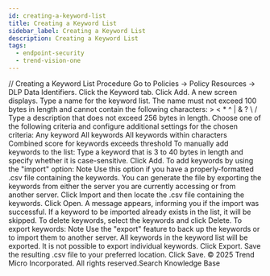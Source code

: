 ```yaml
---
id: creating-a-keyword-list
title: Creating a Keyword List
sidebar_label: Creating a Keyword List
description: Creating a Keyword List
tags:
  - endpoint-security
  - trend-vision-one
---
```


/*<![CDATA[*/ $('#title').html($('meta[name=map-description]').attr('content')); /*]]>*/ Creating a Keyword List Procedure Go to Policies → Policy Resources → DLP Data Identifiers. Click the Keyword tab. Click Add. A new screen displays. Type a name for the keyword list. The name must not exceed 100 bytes in length and cannot contain the following characters: > < * ^ | & ? \ / Type a description that does not exceed 256 bytes in length. Choose one of the following criteria and configure additional settings for the chosen criteria: Any keyword All keywords All keywords within <x> characters Combined score for keywords exceeds threshold To manually add keywords to the list: Type a keyword that is 3 to 40 bytes in length and specify whether it is case-sensitive. Click Add. To add keywords by using the "import" option: Note Use this option if you have a properly-formatted .csv file containing the keywords. You can generate the file by exporting the keywords from either the server you are currently accessing or from another server. Click Import and then locate the .csv file containing the keywords. Click Open. A message appears, informing you if the import was successful. If a keyword to be imported already exists in the list, it will be skipped. To delete keywords, select the keywords and click Delete. To export keywords: Note Use the "export" feature to back up the keywords or to import them to another server. All keywords in the keyword list will be exported. It is not possible to export individual keywords. Click Export. Save the resulting .csv file to your preferred location. Click Save. © 2025 Trend Micro Incorporated. All rights reserved.Search Knowledge Base